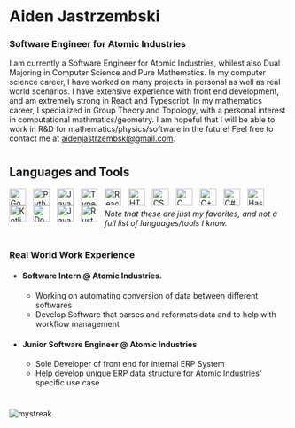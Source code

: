 # Aiden Jastrzembski

### **Software Engineer for Atomic Industries**

I am currently a Software Engineer for Atomic Industries, whilest also Dual Majoring in Computer Science and Pure Mathematics. In my computer science career, I have worked on many projects in personal as well as real world scenarios. I have extensive experience with front end development, and am extremely strong in React and Typescript. In my mathematics career, I specialized in Group Theory and Topology, with a personal interest in computational mathmatics/geometry. I am hopeful that I will be able to work in R&D for mathematics/physics/software in the future! Feel free to contact me at aidenjastrzembski@gmail.com. 

#

## Languages and Tools

<a href="#" title="Go">
  <img align="left" alt="Go" width="30px" style="padding-right:10px; transition: transform 0.3s;" src="https://cdn.jsdelivr.net/gh/devicons/devicon/icons/go/go-original-wordmark.svg" onmouseover="this.style.transform='scale(1.2)';" onmouseout="this.style.transform='scale(1)';"/>
</a>
<a href="#" title="Python">
  <img align="left" alt="Python" width="30px" style="padding-right:10px; transition: transform 0.3s;" src="https://cdn.jsdelivr.net/gh/devicons/devicon/icons/python/python-plain.svg" onmouseover="this.style.transform='scale(1.2)';" onmouseout="this.style.transform='scale(1)';"/>
</a>
<a href="#" title="JavaScript">
  <img align="left" alt="JavaScript" width="30px" style="padding-right:10px; transition: transform 0.3s;" src="https://cdn.jsdelivr.net/gh/devicons/devicon/icons/javascript/javascript-plain.svg" onmouseover="this.style.transform='scale(1.2)';" onmouseout="this.style.transform='scale(1)';"/>
</a>
<a href="#" title="TypeScript">
  <img align="left" alt="TypeScript" width="30px" style="padding-right:10px; transition: transform 0.3s;" src="https://cdn.jsdelivr.net/gh/devicons/devicon/icons/typescript/typescript-plain.svg" onmouseover="this.style.transform='scale(1.2)';" onmouseout="this.style.transform='scale(1)';"/>
</a>
<a href="#" title="React">
  <img align="left" alt="React" width="30px" style="padding-right:10px; transition: transform 0.3s;" src="https://cdn.jsdelivr.net/gh/devicons/devicon/icons/react/react-original.svg" onmouseover="this.style.transform='scale(1.2)';" onmouseout="this.style.transform='scale(1)';"/>
</a>
<a href="#" title="HTML5">
  <img align="left" alt="HTML5" width="30px" style="padding-right:10px; transition: transform 0.3s;" src="https://cdn.jsdelivr.net/gh/devicons/devicon/icons/html5/html5-original.svg" onmouseover="this.style.transform='scale(1.2)';" onmouseout="this.style.transform='scale(1)';"/>
</a>
<a href="#" title="CSS3">
  <img align="left" alt="CSS3" width="30px" style="padding-right:10px; transition: transform 0.3s;" src="https://cdn.jsdelivr.net/gh/devicons/devicon/icons/css3/css3-original.svg" onmouseover="this.style.transform='scale(1.2)';" onmouseout="this.style.transform='scale(1)';"/>
</a>
<a href="#" title="C">
  <img align="left" alt="C" width="30px" style="padding-right:10px; transition: transform 0.3s;" src="https://cdn.jsdelivr.net/gh/devicons/devicon/icons/c/c-original.svg" onmouseover="this.style.transform='scale(1.2)';" onmouseout="this.style.transform='scale(1)';"/>
</a>
<a href="#" title="C++">
  <img align="left" alt="C++" width="30px" style="padding-right:10px; transition: transform 0.3s;" src="https://cdn.jsdelivr.net/gh/devicons/devicon/icons/cplusplus/cplusplus-original.svg" onmouseover="this.style.transform='scale(1.2)';" onmouseout="this.style.transform='scale(1)';"/>
</a>
<a href="#" title="C#">
  <img align="left" alt="C#" width="30px" style="padding-right:10px; transition: transform 0.3s;" src="https://cdn.jsdelivr.net/gh/devicons/devicon/icons/csharp/csharp-original.svg" onmouseover="this.style.transform='scale(1.2)';" onmouseout="this.style.transform='scale(1)';"/>
</a>
<a href="#" title="Haskell">
  <img align="left" alt="Haskell" width="30px" style="padding-right:10px; transition: transform 0.3s;" src="https://cdn.jsdelivr.net/gh/devicons/devicon/icons/haskell/haskell-original.svg" onmouseover="this.style.transform='scale(1.2)';" onmouseout="this.style.transform='scale(1)';"/>
</a>
<a href="#" title="Kotlin">
  <img align="left" alt="Kotlin" width="30px" style="padding-right:10px; transition: transform 0.3s;" src="https://cdn.jsdelivr.net/gh/devicons/devicon/icons/kotlin/kotlin-original.svg" onmouseover="this.style.transform='scale(1.2)';" onmouseout="this.style.transform='scale(1)';"/>
</a>
<a href="#" title="Docker">
  <img align="left" alt="Docker" width="30px" style="padding-right:10px; transition: transform 0.3s;" src="https://cdn.jsdelivr.net/gh/devicons/devicon/icons/docker/docker-original.svg" onmouseover="this.style.transform='scale(1.2)';" onmouseout="this.style.transform='scale(1)';"/>
</a>
<a href="#" title="Java">
  <img align="left" alt="Java" width="30px" style="padding-right:10px; transition: transform 0.3s;" src="https://cdn.jsdelivr.net/gh/devicons/devicon/icons/java/java-original.svg" onmouseover="this.style.transform='scale(1.2)';" onmouseout="this.style.transform='scale(1)';"/>
</a>
<a href="#" title="Rust">
  <img align="left" alt="Rust" width="30px" style="padding-right:10px; transition: transform 0.3s;" src="https://cdn.jsdelivr.net/gh/devicons/devicon/icons/rust/rust-original.svg" onmouseover="this.style.transform='scale(1.2)';" onmouseout="this.style.transform='scale(1)';"/>
</a>

<br />

###### Note that these are just my favorites, and not a full list of languages/tools I know.

#
### Real World Work Experience
- #### Software Intern @ Atomic Industries.
  - Working on automating conversion of data between different softwares
  - Develop Software that parses and reformats data and to help with workflow management
- #### Junior Software Engineer @ Atomic Industries
  - Sole Developer of front end for internal ERP System
  - Help develop unique ERP data structure for Atomic Industries' specific use case
#
<img src="https://github-readme-streak-stats.herokuapp.com/?user=aidenjastrzembski&theme=tokyonight" alt="mystreak"/>
